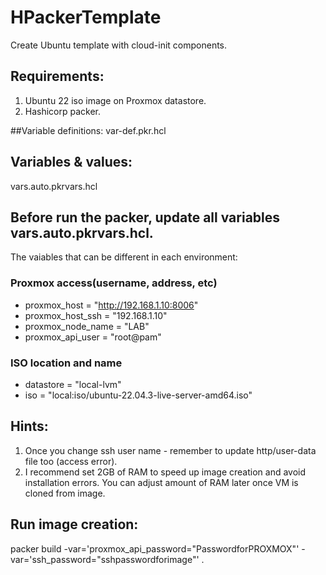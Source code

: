 # HPackerTemplate

Create Ubuntu template with cloud-init components.

## Requirements:
1. Ubuntu 22 iso image on Proxmox datastore.
2. Hashicorp packer.

##Variable definitions:
var-def.pkr.hcl

## Variables & values:
vars.auto.pkrvars.hcl

## Before run the packer, update all variables vars.auto.pkrvars.hcl. 
The vaiables that can be different in each environment:
### Proxmox access(username, address, etc)
- proxmox_host = "http://192.168.1.10:8006"
- proxmox_host_ssh = "192.168.1.10"
- proxmox_node_name =  "LAB"
- proxmox_api_user = "root@pam"
### ISO location and name
- datastore = "local-lvm"
- iso = "local:iso/ubuntu-22.04.3-live-server-amd64.iso"

## Hints:
1. Once you change ssh user name - remember to update http/user-data file too (access error).
2. I recommend set 2GB of RAM to speed up image creation and avoid installation errors. You can adjust amount of RAM later once VM is cloned from image.

## Run image creation:
packer build  -var='proxmox_api_password="PasswordforPROXMOX"' -var='ssh_password="sshpasswordforimage"' . 
